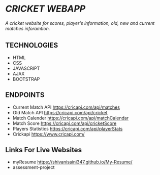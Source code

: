 # *CRICKET WEBAPP*

###### A cricket website for scores, player's information, old, new and current matches inforamtion.

## TECHNOLOGIES
* HTML
* CSS
* JAVASCRIPT
* AJAX
* BOOTSTRAP

## ENDPOINTS
* Current Match API   https://cricapi.com/api/matches
* Old Match API       https://cricapi.com/api/cricket
* Match Calender      https://cricapi.com/api/matchCalendar
* Match Score         https://cricapi.com/api/cricketScore
* Players Statistics  https://cricapi.com/api/playerStats
* Crickapi            https://www.cricapi.com/

## Links For Live Websites
* myResume            https://shivanisaini347.github.io/My-Resume/
* assessment-project  